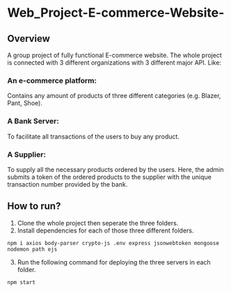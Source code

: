 # Web_Project-E-commerce-Website-

## Overview
A group project of fully functional E-commerce website. The whole project is connected with 3 different organizations with 3 different major API. Like: <br/>
### An e-commerce platform:
Contains any amount of products of three different categories (e.g. Blazer, Pant, Shoe). <br/>
### A Bank Server:
To facilitate all transactions of the users to buy any product. <br/>
### A Supplier:
To supply all the necessary products ordered by the users. Here, the admin submits a token of the ordered products to the supplier with the unique transaction number provided by the bank.


## How to run?
1. Clone the whole project then seperate the three folders. <br/>
2. Install dependencies for each of those three different folders.<br/>
```
npm i axios body-parser crypto-js .env express jsonwebtoken mongoose nodemon path ejs
```
3. Run the following command for deploying the three servers in each folder.<br/>
```
npm start
```
